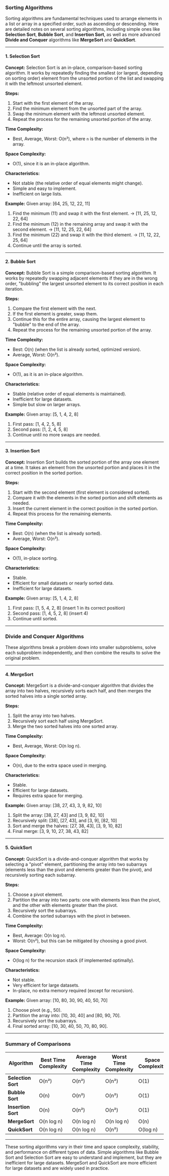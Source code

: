 ### Sorting Algorithms

Sorting algorithms are fundamental techniques used to arrange elements in a list or array in a specified order, such as ascending or descending. Here are detailed notes on several sorting algorithms, including simple ones like **Selection Sort**, **Bubble Sort**, and **Insertion Sort**, as well as more advanced **Divide and Conquer** algorithms like **MergeSort** and **QuickSort**.

---

#### 1. **Selection Sort**

**Concept:**
Selection Sort is an in-place, comparison-based sorting algorithm. It works by repeatedly finding the smallest (or largest, depending on sorting order) element from the unsorted portion of the list and swapping it with the leftmost unsorted element.

**Steps:**
1. Start with the first element of the array.
2. Find the minimum element from the unsorted part of the array.
3. Swap the minimum element with the leftmost unsorted element.
4. Repeat the process for the remaining unsorted portion of the array.

**Time Complexity:**
- Best, Average, Worst: O(n²), where `n` is the number of elements in the array.

**Space Complexity:**
- O(1), since it is an in-place algorithm.

**Characteristics:**
- Not stable (the relative order of equal elements might change).
- Simple and easy to implement.
- Inefficient on large lists.

**Example:**
Given array: [64, 25, 12, 22, 11]

1. Find the minimum (11) and swap it with the first element.
   → [11, 25, 12, 22, 64]
2. Find the minimum (12) in the remaining array and swap it with the second element.
   → [11, 12, 25, 22, 64]
3. Find the minimum (22) and swap it with the third element.
   → [11, 12, 22, 25, 64]
4. Continue until the array is sorted.

---

#### 2. **Bubble Sort**

**Concept:**
Bubble Sort is a simple comparison-based sorting algorithm. It works by repeatedly swapping adjacent elements if they are in the wrong order, "bubbling" the largest unsorted element to its correct position in each iteration.

**Steps:**
1. Compare the first element with the next.
2. If the first element is greater, swap them.
3. Continue this for the entire array, causing the largest element to "bubble" to the end of the array.
4. Repeat the process for the remaining unsorted portion of the array.

**Time Complexity:**
- Best: O(n) (when the list is already sorted, optimized version).
- Average, Worst: O(n²).

**Space Complexity:**
- O(1), as it is an in-place algorithm.

**Characteristics:**
- Stable (relative order of equal elements is maintained).
- Inefficient for large datasets.
- Simple but slow on larger arrays.

**Example:**
Given array: [5, 1, 4, 2, 8]

1. First pass: [1, 4, 2, 5, 8]
2. Second pass: [1, 2, 4, 5, 8]
3. Continue until no more swaps are needed.

---

#### 3. **Insertion Sort**

**Concept:**
Insertion Sort builds the sorted portion of the array one element at a time. It takes an element from the unsorted portion and places it in the correct position in the sorted portion.

**Steps:**
1. Start with the second element (first element is considered sorted).
2. Compare it with the elements in the sorted portion and shift elements as needed.
3. Insert the current element in the correct position in the sorted portion.
4. Repeat this process for the remaining elements.

**Time Complexity:**
- Best: O(n) (when the list is already sorted).
- Average, Worst: O(n²).

**Space Complexity:**
- O(1), in-place sorting.

**Characteristics:**
- Stable.
- Efficient for small datasets or nearly sorted data.
- Inefficient for large datasets.

**Example:**
Given array: [5, 1, 4, 2, 8]

1. First pass: [1, 5, 4, 2, 8] (insert 1 in its correct position)
2. Second pass: [1, 4, 5, 2, 8] (insert 4)
3. Continue until sorted.

---

### Divide and Conquer Algorithms

These algorithms break a problem down into smaller subproblems, solve each subproblem independently, and then combine the results to solve the original problem.

---

#### 4. **MergeSort**

**Concept:**
MergeSort is a divide-and-conquer algorithm that divides the array into two halves, recursively sorts each half, and then merges the sorted halves into a single sorted array.

**Steps:**
1. Split the array into two halves.
2. Recursively sort each half using MergeSort.
3. Merge the two sorted halves into one sorted array.

**Time Complexity:**
- Best, Average, Worst: O(n log n).

**Space Complexity:**
- O(n), due to the extra space used in merging.

**Characteristics:**
- Stable.
- Efficient for large datasets.
- Requires extra space for merging.

**Example:**
Given array: [38, 27, 43, 3, 9, 82, 10]

1. Split the array: [38, 27, 43] and [3, 9, 82, 10]
2. Recursively split: [38], [27, 43], and [3, 9], [82, 10]
3. Sort and merge the halves: [27, 38, 43], [3, 9, 10, 82]
4. Final merge: [3, 9, 10, 27, 38, 43, 82]

---

#### 5. **QuickSort**

**Concept:**
QuickSort is a divide-and-conquer algorithm that works by selecting a "pivot" element, partitioning the array into two subarrays (elements less than the pivot and elements greater than the pivot), and recursively sorting each subarray.

**Steps:**
1. Choose a pivot element.
2. Partition the array into two parts: one with elements less than the pivot, and the other with elements greater than the pivot.
3. Recursively sort the subarrays.
4. Combine the sorted subarrays with the pivot in between.

**Time Complexity:**
- Best, Average: O(n log n).
- Worst: O(n²), but this can be mitigated by choosing a good pivot.

**Space Complexity:**
- O(log n) for the recursion stack (if implemented optimally).

**Characteristics:**
- Not stable.
- Very efficient for large datasets.
- In-place, no extra memory required (except for recursion).

**Example:**
Given array: [10, 80, 30, 90, 40, 50, 70]

1. Choose pivot (e.g., 50).
2. Partition the array into: [10, 30, 40] and [80, 90, 70].
3. Recursively sort the subarrays.
4. Final sorted array: [10, 30, 40, 50, 70, 80, 90].

---

### Summary of Comparisons

| Algorithm         | Best Time Complexity | Average Time Complexity | Worst Time Complexity | Space Complexity | Stable |
|-------------------|----------------------|-------------------------|-----------------------|------------------|--------|
| **Selection Sort** | O(n²)                | O(n²)                   | O(n²)                 | O(1)             | No     |
| **Bubble Sort**    | O(n)                 | O(n²)                   | O(n²)                 | O(1)             | Yes    |
| **Insertion Sort** | O(n)                 | O(n²)                   | O(n²)                 | O(1)             | Yes    |
| **MergeSort**      | O(n log n)           | O(n log n)              | O(n log n)            | O(n)             | Yes    |
| **QuickSort**      | O(n log n)           | O(n log n)              | O(n²)                 | O(log n)         | No     |

---

These sorting algorithms vary in their time and space complexity, stability, and performance on different types of data. Simple algorithms like Bubble Sort and Selection Sort are easy to understand and implement, but they are inefficient for large datasets. MergeSort and QuickSort are more efficient for large datasets and are widely used in practice.
